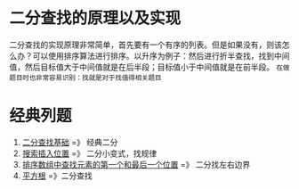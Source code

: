# 二分查找的原理以及实现
二分查找的实现原理非常简单，首先要有一个有序的列表。但是如果没有，则该怎么办？可以使用排序算法进行排序。以升序为例子：然后进行折半查找，找到中间值，然后目标值大于中间值就是在后半段；目标值小于中间值就是在前半段。
`在做题目时也非常容易识别：找就是对于找值得相关题目`


# 经典列题

1. [二分查找基础](./problem/leetcode704：二分查找.md) =》 经典二分
2. [搜索插入位置](./problem/leetcode35.%20搜索插入位置.md) =》 二分小变式，找规律
3. [排序数组中查找元素的第一个和最后一个位置](./problem/leetcode34.%20在排序数组中查找元素的第一个和最后一个位置.md) =》 二分找左右边界
4. [平方根](./problem/leetcode69.%20x%20的平方根.md) =》二分查找